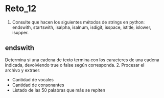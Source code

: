 # Reto_12

1. Consulte que hacen los siguientes métodos de strings en python: endswith, startswith, isalpha, isalnum, isdigit, isspace, istitle, islower, isupper.
## endswith
Determina si una cadena de texto termina con los caracteres de una cadena indicada, devolviendo true o false según corresponda.
2. Procesar el archivo y extraer:

* Cantidad de vocales
* Cantidad de consonantes
* Listado de las 50 palabras que más se repiten
